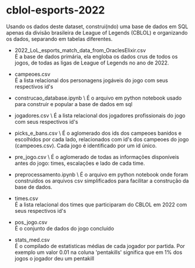 # cblol-esports-2022
Usando os dados deste dataset, construi(ndo) uma base de dados em SQL apenas da divisão brasileira de League of Legends (CBLOL) e organizando os dados, separando em tabelas diferentes.

* 2022_LoL_esports_match_data_from_OraclesElixir.csv \
  É a base de dados primária, ela engloba os dados crus de todos os jogos, de todas as ligas de League of Legends no ano de 2022.
  
* campeoes.csv \
  É a lista relacional dos personagens jogáveis do jogo com seus respectivos id's
  
* construcao_database.ipynb \ 
  É o arquivo em python notebook usado para construir e popular a base de dados em sql

* jogadores.csv \ 
  É a lista relacional dos jogadores profissionais do jogo com seus respectivos id's

* picks_e_bans.csv \ 
  É o aglomerado dos ids dos campeoes banidos e escolhidos por cada lado, relacionados com id's dos campeoes do jogo (campeoes.csv). Cada jogo é identificado por um id único.

* pre_jogo.csv \ 
  É o aglomerado de todas as informações disponíveis antes do jogo: times, escalações e lado de cada time.

* preprocessamento.ipynb \ 
  É o arquivo em python notebook onde foram construidos os arquivos csv simplificados para facilitar a construção da base de dados.
  
* times.csv \
  É a lista relacional dos times que participaram do CBLOL em 2022 com seus respectivos id's

* pos_jogo.csv \
  É o conjunto de dados do jogo concluído

* stats_med.csv \
  É o compilado de estatisticas médias de cada jogador por partida. Por exemplo um valor 0.01 na coluna 'pentakills' significa que em 1% dos jogos o jogador deu um pentakill
